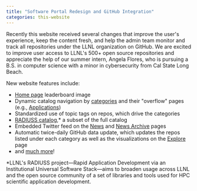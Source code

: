 ```yaml
---
title: "Software Portal Redesign and GitHub Integration"
categories: this-website
---
```


Recently this website received several changes that improve the user's experience, keep the content fresh, and help the admin team monitor and track all repositories under the LLNL organization on GitHub. We are excited to improve user access to LLNL's 500+ open source repositories and appreciate the help of our summer intern, Angela Flores, who is pursuing a B.S. in computer science with a minor in cybersecurity from Cal State Long Beach.

New website features include:
- [Home page](https://software.llnl.gov/) leaderboard image
- Dynamic catalog navigation by [categories](https://github.com/LLNL/llnl.github.io/tree/main/category) and their "overflow" pages (e.g., [Applications](https://software.llnl.gov/category/#/APPLICATIONS))
- Standardized use of topic tags on repos, which drive the categories
- [RADIUSS catalog](https://software.llnl.gov/radiuss/),* a subset of the full catalog
- Embedded Twitter feed on the [News](https://software.llnl.gov/news/) and [News Archive](https://software.llnl.gov/news/archive/) pages
- Automatic twice-daily GitHub data update, which updates the repos listed under each category as well as the visualizations on the [Explore](https://software.llnl.gov/explore/) page
- and [much more](https://github.com/orgs/LLNL/projects/4)!

*LLNL's RADIUSS project&mdash;Rapid Application Development via an Institutional Universal Software Stack&mdash;aims to broaden usage across LLNL and the open source community of a set of libraries and tools used for HPC scientific application development.

